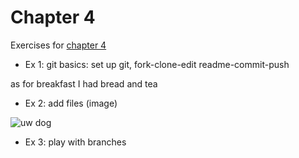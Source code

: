 # Chapter 4

Exercises for [chapter 4](https://faculty.washington.edu/otoomet/info201-book/git-basics.html)

* Ex 1: git basics: set up git, fork-clone-edit readme-commit-push

as for breakfast I had bread and tea

* Ex 2: add files (image)

![uw dog](Dubs-7.JPG)

* Ex 3: play with branches